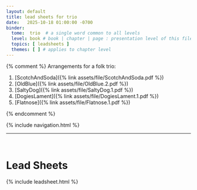 ```yaml
---
layout: default
title: lead sheets for trio
date:   2025-10-18 01:00:00 -0700
binder:
  tome:  trio  # a single word common to all levels
  level: book # book | chapter | page : presentation level of this file.
  topics: [ leadsheets ]
  themes: [ ] # applies to chapter level
---
```


{% comment %}
Arrangements for a folk trio:

1. [ScotchAndSoda]({% link assets/file/ScotchAndSoda.pdf %})
1. [OldBlue]({% link assets/file/OldBlue.2.pdf %})
1. [SaltyDog]({% link assets/file/SaltyDog.1.pdf %})
1. [DogiesLament]({% link assets/file/DogiesLament.1.pdf %})
1. [Flatnose]({% link assets/file/Flatnose.1.pdf %})

{% endcomment %}

{% include navigation.html %}

---

&nbsp;

# Lead Sheets

{% include leadsheet.html %}

